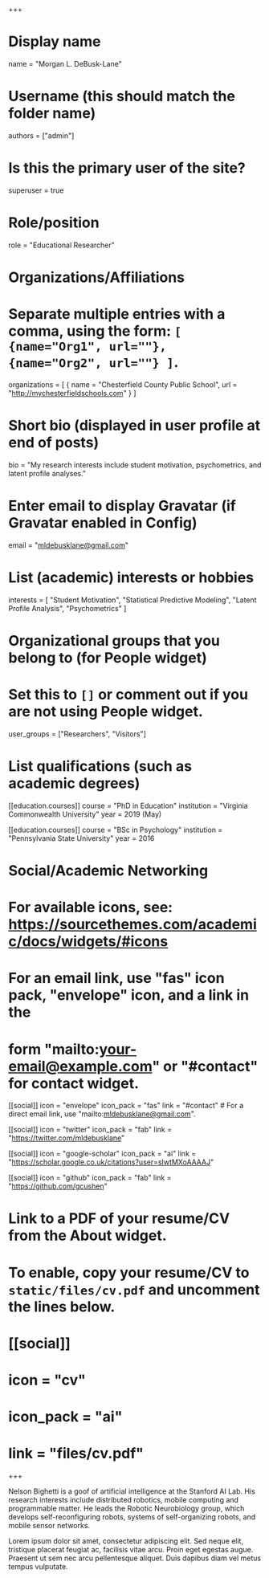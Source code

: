 +++
# Display name
name = "Morgan L. DeBusk-Lane"

# Username (this should match the folder name)
authors = ["admin"]

# Is this the primary user of the site?
superuser = true

# Role/position
role = "Educational Researcher"

# Organizations/Affiliations
#   Separate multiple entries with a comma, using the form: `[ {name="Org1", url=""}, {name="Org2", url=""} ]`.
organizations = [ { name = "Chesterfield County Public School", url = "http://mychesterfieldschools.com" } ]

# Short bio (displayed in user profile at end of posts)
bio = "My research interests include student motivation, psychometrics, and latent profile analyses."

# Enter email to display Gravatar (if Gravatar enabled in Config)
email = "mldebusklane@gmail.com"

# List (academic) interests or hobbies
interests = [
  "Student Motivation",
  "Statistical Predictive Modeling",
  "Latent Profile Analysis",
  "Psychometrics"
]

# Organizational groups that you belong to (for People widget)
#   Set this to `[]` or comment out if you are not using People widget.
user_groups = ["Researchers", "Visitors"]

# List qualifications (such as academic degrees)
[[education.courses]]
  course = "PhD in Education"
  institution = "Virginia Commonwealth University"
  year = 2019 (May)

[[education.courses]]
  course = "BSc in Psychology"
  institution = "Pennsylvania State University"
  year = 2016

# Social/Academic Networking
# For available icons, see: https://sourcethemes.com/academic/docs/widgets/#icons
#   For an email link, use "fas" icon pack, "envelope" icon, and a link in the
#   form "mailto:your-email@example.com" or "#contact" for contact widget.

[[social]]
  icon = "envelope"
  icon_pack = "fas"
  link = "#contact"  # For a direct email link, use "mailto:mldebusklane@gmail.com".

[[social]]
  icon = "twitter"
  icon_pack = "fab"
  link = "https://twitter.com/mldebusklane"

[[social]]
  icon = "google-scholar"
  icon_pack = "ai"
  link = "https://scholar.google.co.uk/citations?user=sIwtMXoAAAAJ"

[[social]]
  icon = "github"
  icon_pack = "fab"
  link = "https://github.com/gcushen"

# Link to a PDF of your resume/CV from the About widget.
# To enable, copy your resume/CV to `static/files/cv.pdf` and uncomment the lines below.
# [[social]]
#   icon = "cv"
#   icon_pack = "ai"
#   link = "files/cv.pdf"

+++

Nelson Bighetti is a goof of artificial intelligence at the Stanford AI Lab. His research interests include distributed robotics, mobile computing and programmable matter. He leads the Robotic Neurobiology group, which develops self-reconfiguring robots, systems of self-organizing robots, and mobile sensor networks.

Lorem ipsum dolor sit amet, consectetur adipiscing elit. Sed neque elit, tristique placerat feugiat ac, facilisis vitae arcu. Proin eget egestas augue. Praesent ut sem nec arcu pellentesque aliquet. Duis dapibus diam vel metus tempus vulputate. 
